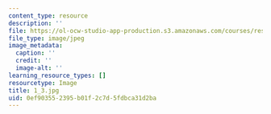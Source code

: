 ```yaml
---
content_type: resource
description: ''
file: https://ol-ocw-studio-app-production.s3.amazonaws.com/courses/res-18-006-calculus-revisited-single-variable-calculus-fall-2010/0ef903552395b01f2c7d5fdbca31d2ba_1_3.jpg
file_type: image/jpeg
image_metadata:
  caption: ''
  credit: ''
  image-alt: ''
learning_resource_types: []
resourcetype: Image
title: 1_3.jpg
uid: 0ef90355-2395-b01f-2c7d-5fdbca31d2ba
---
```

